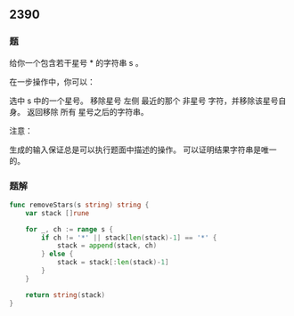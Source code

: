 ## 2390

### 题
给你一个包含若干星号 * 的字符串 s 。

在一步操作中，你可以：

选中 s 中的一个星号。
移除星号 左侧 最近的那个 非星号 字符，并移除该星号自身。
返回移除 所有 星号之后的字符串。

注意：

生成的输入保证总是可以执行题面中描述的操作。
可以证明结果字符串是唯一的。

### 题解
```go
func removeStars(s string) string {
	var stack []rune

	for _, ch := range s {
		if ch != '*' || stack[len(stack)-1] == '*' {
			stack = append(stack, ch)
		} else {
			stack = stack[:len(stack)-1]
		}
	}

	return string(stack)
}

```